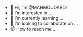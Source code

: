 - 👋 Hi, I’m @MAHMOUDABDl
- 👀 I’m interested in ...
- 🌱 I’m currently learning ...
- 💞️ I’m looking to collaborate on ...
- 📫 How to reach me ...

<!---
MAHMOUDABDl/MAHMOUDABDl is a ✨ special ✨ repository because its `README.md` (this file) appears on your GitHub profile.
You can click the Preview link to take a look at your changes.
--->
